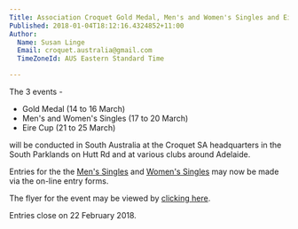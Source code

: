 ```yaml
---
Title: Association Croquet Gold Medal, Men's and Women's Singles and Eire Cup.
Published: 2018-01-04T18:12:16.4324852+11:00
Author:
  Name: Susan Linge
  Email: croquet.australia@gmail.com
  TimeZoneId: AUS Eastern Standard Time

---
```

The 3 events -

- Gold Medal (14 to 16 March)
- Men's and Women's Singles (17 to 20 March)
- Eire Cup (21 to 25 March)


will be conducted in South Australia at the Croquet SA headquarters in the South Parklands on Hutt Rd and at various clubs around Adelaide.


Entries for the the [Men's Singles](/tournaments/2018/ac/mens-open) and [Women's Singles](/tournaments/2018/ac/womens-open) may now be made via the on-line entry forms.


The flyer for the event may be viewed by [clicking here](/ac-mens-and-womens-singles-2018-flyer.docx).

Entries close on 22 February 2018.